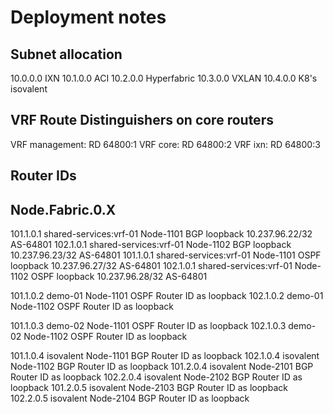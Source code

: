 # Deployment notes

## Subnet allocation

10.0.0.0 IXN
10.1.0.0 ACI
10.2.0.0 Hyperfabric
10.3.0.0 VXLAN
10.4.0.0 K8's isovalent

## VRF Route Distinguishers on core routers

VRF management: RD 64800:1
VRF core:       RD 64800:2
VRF ixn:        RD 64800:3

## Router IDs

## Node.Fabric.0.X

101.1.0.1 shared-services:vrf-01  Node-1101 BGP loopback 10.237.96.22/32 AS-64801
102.1.0.1 shared-services:vrf-01  Node-1102 BGP loopback 10.237.96.23/32 AS-64801
101.1.0.1 shared-services:vrf-01  Node-1101 OSPF loopback 10.237.96.27/32 AS-64801
102.1.0.1 shared-services:vrf-01  Node-1102 OSPF loopback 10.237.96.28/32 AS-64801

101.1.0.2 demo-01 Node-1101 OSPF Router ID as loopback
102.1.0.2 demo-01 Node-1102 OSPF Router ID as loopback

101.1.0.3 demo-02 Node-1101 OSPF Router ID as loopback
102.1.0.3 demo-02 Node-1102 OSPF Router ID as loopback

101.1.0.4 isovalent Node-1101 BGP Router ID as loopback
102.1.0.4 isovalent Node-1102 BGP Router ID as loopback
101.2.0.4 isovalent Node-2101 BGP Router ID as loopback
102.2.0.4 isovalent Node-2102 BGP Router ID as loopback
101.2.0.5 isovalent Node-2103 BGP Router ID as loopback
102.2.0.5 isovalent Node-2104 BGP Router ID as loopback
